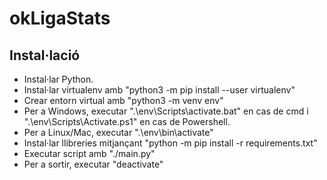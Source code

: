 # okLigaStats
## Instal·lació
+ Instal·lar Python.
+ Instal·lar virtualenv amb "python3 -m pip install --user virtualenv"
+ Crear entorn virtual amb "python3 -m venv env"
+ Per a Windows, executar ".\env\Scripts\activate.bat" en cas de cmd i ".\env\Scripts\Activate.ps1" en cas de Powershell.
+ Per a Linux/Mac, executar ".\env\bin\activate"
+ Instal·lar llibreries mitjançant "python -m pip install -r requirements.txt"
+ Executar script amb "./main.py"
+ Per a sortir, executar "deactivate"